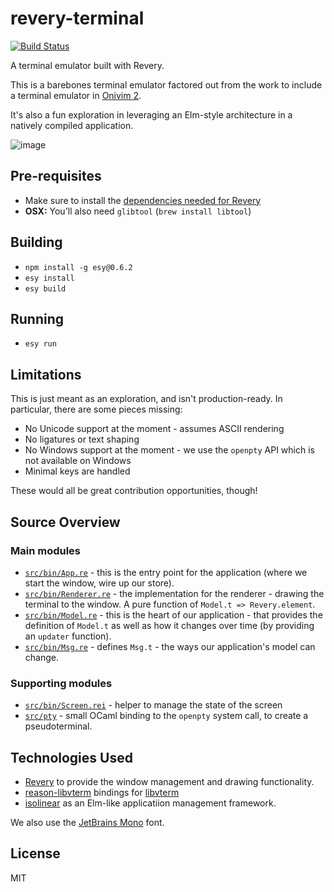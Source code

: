 # revery-terminal

[![Build Status](https://dev.azure.com/revery-ui/revery/_apis/build/status/revery-ui.revery-terminal?branchName=master)](https://dev.azure.com/revery-ui/revery/_build/latest?definitionId=25&branchName=master)

A terminal emulator built with Revery.

This is a barebones terminal emulator factored out from the work to include a terminal emulator in [Onivim 2](https://github.com/onivim/oni2).

It's also a fun exploration in leveraging an Elm-style architecture in a natively compiled application.

![image](https://user-images.githubusercontent.com/13532591/74748975-3fbbf300-521e-11ea-8583-9ae1d4a18c35.png)

## Pre-requisites

- Make sure to install the [dependencies needed for Revery](https://github.com/microsoft/node-pty)
- __OSX:__ You'll also need `glibtool` (`brew install libtool`)

## Building

- `npm install -g esy@0.6.2`
- `esy install`
- `esy build`

## Running

- `esy run`

## Limitations

This is just meant as an exploration, and isn't production-ready. In particular, there are some pieces missing:

- No Unicode support at the moment - assumes ASCII rendering
- No ligatures or text shaping
- No Windows support at the moment - we use the `openpty` API which is not available on Windows
- Minimal keys are handled

These would all be great contribution opportunities, though!

## Source Overview

### Main modules

- [`src/bin/App.re`](src/bin/App.re) - this is the entry point for the application (where we start the window, wire up our store).
- [`src/bin/Renderer.re`](src/bin/Renderer.re) - the implementation for the renderer - drawing the terminal to the window. A pure function of `Model.t => Revery.element`.
- [`src/bin/Model.re`](src/bin/Model.re) - this is the heart of our application - that provides the definition of `Model.t` as well as how it changes over time (by providing an `updater` function).
- [`src/bin/Msg.re`](src/bin/Msg.re) - defines `Msg.t` - the ways our application's model can change.

### Supporting modules

- [`src/bin/Screen.rei`](src/bin/Screen.rei) - helper to manage the state of the screen
- [`src/pty`](src/pty) - small OCaml binding to the `openpty` system call, to create a pseudoterminal.

## Technologies Used

- [Revery](https://github.com/revery-ui/revery) to provide the window management and drawing functionality.
- [reason-libvterm](https://github.com/revery-ui/reason-libvterm) bindings for [libvterm](http://www.leonerd.org.uk/code/libvterm)
- [isolinear](https://github.com/bryphe/isolinear) as an Elm-like applicatiion management framework.

We also use the [JetBrains Mono](https://www.jetbrains.com/lp/mono/) font.

## License

MIT

